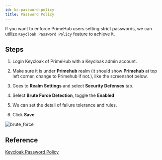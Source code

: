 ```yaml
---
id: kc-password-policy
title: Password Policy
---
```


If you want to enforce PrimeHub users setting strict passwords, we can utilize `Keycloak Password Policy` feature to achieve it.

## Steps

1. Login Keycloak of PrimeHub with a Keycloak admin account.

2. Make sure it is under **Primehub** realm (it should show **Primehub** at top left corner, change to Primehub if not.), like the screenshot below.

3. Goes to **Realm Settings** and select **Security Defenses** tab.

4. Select **Brute Force Detection**, toggle the **Enabled**
   
5. We can set the detail of failure tolerance and rules.
   
6. Click **Save**.

![brute_force](assets/kc_password_policy.png)

## Reference

[Keycloak Password Policy](https://www.keycloak.org/docs/latest/server_admin/#_password-policies)